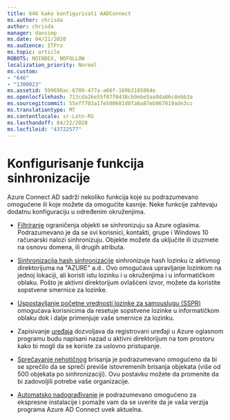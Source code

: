 ```yaml
---
title: 646 kako konfigurisati AADConnect
ms.author: chrisda
author: chrisda
manager: dansimp
ms.date: 04/21/2020
ms.audience: ITPro
ms.topic: article
ROBOTS: NOINDEX, NOFOLLOW
localization_priority: Normal
ms.custom:
- "646"
- "1300023"
ms.assetid: 599698ac-6709-477a-a66f-169b3165064e
ms.openlocfilehash: 713cda26e55f07f0438cb9ebe5aa9da86c4ebb3a
ms.sourcegitcommit: 55eff703a17e500681d8fa6a87eb067019ade3cc
ms.translationtype: MT
ms.contentlocale: sr-Latn-RS
ms.lasthandoff: 04/22/2020
ms.locfileid: "43722577"
---
```

# <a name="configure-sync-features"></a>Konfigurisanje funkcija sinhronizacije

Azure Connect AD sadrži nekoliko funkcija koje su podrazumevano omogućene ili koje možete da omogućite kasnije. Neke funkcije zahtevaju dodatnu konfiguraciju u određenim okruženjima.

- [Filtriranje](https://docs.microsoft.com/azure/active-directory/connect/active-directory-aadconnectsync-configure-filtering) ograničenja objekti se sinhronizuju sa Azure oglasima. Podrazumevano je da se svi korisnici, kontakti, grupe i Windows 10 računarski nalozi sinhronizuju. Objekte možete da uključite ili izuzmete na osnovu domena, ili drugih atributa.

- [Sinhronizacija hash sinhronizacije](https://docs.microsoft.com/azure/active-directory/connect/active-directory-aadconnectsync-implement-password-hash-synchronization) sinhronizuje hash lozinku iz aktivnog direktorijuma na "AZURE" a.d.. Ovo omogućava upravljanje lozinkom na jednoj lokaciji, ali koristi istu lozinku i u okruženjima i u informatičkom oblaku. Pošto je aktivni direktorijum ovlašćeni izvor, možete da koristite sopstvene smernice za lozinke.

- [Uspostavljanje početne vrednosti lozinke za samouslugu (SSPR)](https://docs.microsoft.com/azure/active-directory/authentication/quickstart-sspr) omogućava korisnicima da resetuje sopstvene lozinke u informatičkom oblaku dok i dalje primenjuje vaše smernice za lozinku.

- Zapisivanje [uređaja](https://docs.microsoft.com/azure/active-directory/connect/active-directory-aadconnect-feature-device-writeback) dozvoljava da registrovani uređaji u Azure oglasnom programu budu napisani nazad u aktivni direktorijum na tom prostoru kako bi mogli da se koriste za uslovno pristupanje.

- [Sprečavanje nehotičnog](https://docs.microsoft.com/azure/active-directory/connect/active-directory-aadconnectsync-feature-prevent-accidental-deletes) brisanja je podrazumevano omogućeno da bi se sprečilo da se spreči previše istovremenih brisanja objekata (više od 500 objekata po sinhronizaciji). Ovu postavku možete da promenite da bi zadovoljili potrebe vaše organizacije.

- [Automatsko nadograđivanje](https://docs.microsoft.com/azure/active-directory/connect/active-directory-aadconnect-feature-automatic-upgrade) je podrazumevano omogućeno za ekspresne instalacije i pomaže vam da se uverite da je vaša verzija programa Azure AD Connect uvek aktuelna.
